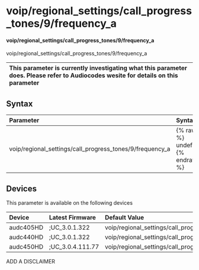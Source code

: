 ﻿---
description: voip/regional_settings/call_progress_tones/9/frequency_a
search: false
---

# voip/regional_settings/call_progress_tones/9/frequency_a

#### voip/regional_settings/call_progress_tones/9/frequency_a

voip/regional_settings/call_progress_tones/9/frequency_a


| This parameter is currently investigating what this parameter does. Please refer to Audiocodes wesite for details on this parameter | 
| :--- |

## Syntax
| Parameter | Syntax |
| :--- | :--- |
|voip/regional_settings/call_progress_tones/9/frequency_a | {% raw %} undefined {% endraw %}|

## Devices
This parameter is available on the following devices

| Device | Latest Firmware | Default Value |
|:---|:---|:---|
| audc405HD | ;UC_3.0.1.322 | voip/regional_settings/call_progress_tones/9/frequency_a=350 
| audc440HD | ;UC_3.0.1.322 | voip/regional_settings/call_progress_tones/9/frequency_a=350 
| audc450HD | ;UC_3.0.4.111.77 | voip/regional_settings/call_progress_tones/9/frequency_a=350 

ADD A DISCLAIMER
